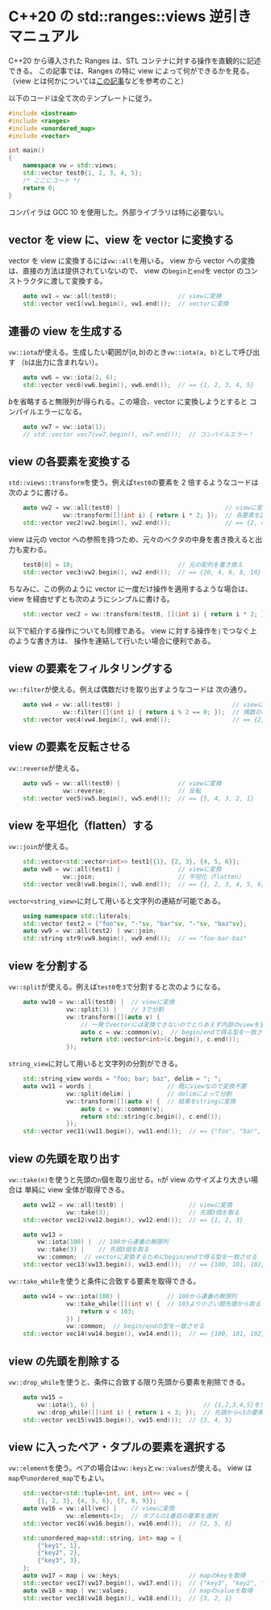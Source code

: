# C++20 の std::ranges::views 逆引きマニュアル

C++20 から導入された Ranges は、STL コンテナに対する操作を直観的に記述できる。
この記事では、Ranges の特に view によって何ができるかを見る。
（view とは何かについては[この記事](https://zenn.dev/onihusube/articles/6608a0185832dc51213c)などを参考のこと）

以下のコードは全て次のテンプレートに従う。

```c++
#include <iostream>
#include <ranges>
#include <unordered_map>
#include <vector>

int main()
{
    namespace vw = std::views;
    std::vector test0{1, 2, 3, 4, 5};
    /* ここにコード */
    return 0;
}
```

コンパイラは GCC 10 を使用した。外部ライブラリは特に必要ない。

## vector を view に、view を vector に変換する

vector を view に変換するには`vw::all`を用いる。
view から vector への変換は、直接の方法は提供されていないので、
view の`begin`と`end`を vector のコンストラクタに渡して変換する。

```c++
    auto vw1 = vw::all(test0);                 // viewに変換
    std::vector vec1(vw1.begin(), vw1.end());  // vectorに変換
```

## 連番の view を生成する

`vw::iota`が使える。生成したい範囲が$[a, b)$のとき`vw::iota(a, b)`として呼び出す
（`b`は出力に含まれない）。

```c++
    auto vw6 = vw::iota(1, 6);
    std::vector vec6(vw6.begin(), vw6.end());  // == {1, 2, 3, 4, 5}
```

$b$を省略すると無限列が得られる。この場合、vector に変換しようとすると
コンパイルエラーになる。

```c++
    auto vw7 = vw::iota(1);
    // std::vector vec7(vw7.begin(), vw7.end());  // コンパイルエラー！
```

## view の各要素を変換する

`std::views::transform`を使う。例えば`test0`の要素を 2 倍するようなコードは次のように書ける。

```c++
    auto vw2 = vw::all(test0) |                             // viewに変換
               vw::transform([](int i) { return i * 2; });  // 各要素を2倍
    std::vector vec2(vw2.begin(), vw2.end());               // == {2, 4, 6, 8, 10}
```

view は元の vector への参照を持つため、元々のベクタの中身を書き換えると出力も変わる。

```c++
    test0[0] = 10;                             // 元の配列を書き換え
    std::vector vec3(vw2.begin(), vw2.end());  // == {20, 4, 6, 8, 10}
```

ちなみに、この例のように vector に一度だけ操作を適用するような場合は、
view を経由せずとも次のようにシンプルに書ける。

```c++
    std::vector vec2 = vw::transform(test0, [](int i) { return i * 2; });
```

以下で紹介する操作についても同様である。
view に対する操作を`|`でつなぐ上のような書き方は、
操作を連結して行いたい場合に便利である。

## view の要素をフィルタリングする

`vw::filter`が使える。例えば偶数だけを取り出すようなコードは
次の通り。

```c++
    auto vw4 = vw::all(test0) |                               // viewに変換
               vw::filter([](int i) { return i % 2 == 0; });  // 偶数のみ選択
    std::vector vec4(vw4.begin(), vw4.end());                 // == {2, 4}
```

## view の要素を反転させる

`vw::reverse`が使える。

```c++
    auto vw5 = vw::all(test0) |                // viewに変換
               vw::reverse;                    // 反転
    std::vector vec5(vw5.begin(), vw5.end());  // == {5, 4, 3, 2, 1}
```

## view を平坦化（flatten）する

`vw::join`が使える。

```c++
    std::vector<std::vector<int>> test1{{1}, {2, 3}, {4, 5, 6}};
    auto vw8 = vw::all(test1) |                // viewに変換
               vw::join;                       // 平坦化（flatten）
    std::vector vec8(vw8.begin(), vw8.end());  // == {1, 2, 3, 4, 5, 6}
```

`vector<string_view>`に対して用いると文字列の連結が可能である。

```c++
    using namespace std::literals;
    std::vector test2 = {"foo"sv, "-"sv, "bar"sv, "-"sv, "baz"sv};
    auto vw9 = vw::all(test2) | vw::join;
    std::string str9(vw9.begin(), vw9.end());  // == "foo-bar-baz"
```

## view を分割する

`vw::split`が使える。例えば`test0`を`3`で分割すると次のようになる。

```c++
    auto vw10 = vw::all(test0) |  // viewに変換
                vw::split(3) |    // 3で分割
                vw::transform([](auto v) {
                    // 一発でvectorには変換できないのでとりあえず内部のviewを変換する
                    auto c = vw::common(v);  // begin/endで得る型を一致させる
                    return std::vector<int>(c.begin(), c.end());
                });
```

`string_view`に対して用いると文字列の分割ができる。

```c++
    std::string_view words = "foo; bar; baz", delim = "; ";
    auto vw11 = words |                     // 既にviewなので変換不要
                vw::split(delim) |          // delimによって分割
                vw::transform([](auto v) {  // 結果をstringに変換
                    auto c = vw::common(v);
                    return std::string(c.begin(), c.end());
                });
    std::vector vec11(vw11.begin(), vw11.end());  // == {"foo", "bar", "baz"}
```

## view の先頭を取り出す

`vw::take(n)`を使うと先頭の`n`個を取り出せる。`n`が view のサイズより大きい場合は
単純に view 全体が取得できる。

```c++
    auto vw12 = vw::all(test0) |                  // viewに変換
                vw::take(3);                      // 先頭3個を取る
    std::vector vec12(vw12.begin(), vw12.end());  // == {1, 2, 3}

    auto vw13 =
        vw::iota(100) |  // 100から連番の無限列
        vw::take(3) |    // 先頭3個を取る
        vw::common;  // vectorに変換するためにbegin/endで得る型を一致させる
    std::vector vec13(vw13.begin(), vw13.end());  // == {100, 101, 102}
```

`vw::take_while`を使うと条件に合致する要素を取得できる。

```c++
    auto vw14 = vw::iota(100) |             // 100から連番の無限列
                vw::take_while([](int v) {  // 103より小さい間先頭から取る
                    return v < 103;
                }) |
                vw::common;  // begin/endの型を一致させる
    std::vector vec14(vw14.begin(), vw14.end());  // == {100, 101, 102}
```

## view の先頭を削除する

`vw::drop_while`を使うと、条件に合致する限り先頭から要素を削除できる。

```c++
    auto vw15 =
        vw::iota(1, 6) |                              // {1,2,3,4,5}を生成
        vw::drop_while([](int i) { return i < 3; });  // 先頭から<3の要素を削除
    std::vector vec15(vw15.begin(), vw15.end());  // {3, 4, 5}
```

## view に入ったペア・タプルの要素を選択する

`vw::element`を使う。ペアの場合は`vw::keys`と`vw::values`が使える。
view は`map`や`unordered_map`でもよい。

```c++
    std::vector<std::tuple<int, int, int>> vec = {
        {1, 2, 3}, {4, 5, 6}, {7, 8, 9}};
    auto vw16 = vw::all(vec) |    // viewに変換
                vw::elements<1>;  // タプルの1番目の要素を選択
    std::vector vec16(vw16.begin(), vw16.end());  // {2, 5, 8}

    std::unordered_map<std::string, int> map = {
        {"key1", 1},
        {"key2", 2},
        {"key3", 3},
    };
    auto vw17 = map | vw::keys;                   // mapのkeyを取得
    std::vector vec17(vw17.begin(), vw17.end());  // {"key3", "key2", "key1"}
    auto vw18 = map | vw::values;                 // mapのvalueを取得
    std::vector vec18(vw18.begin(), vw18.end());  // {3, 2, 1}
```
